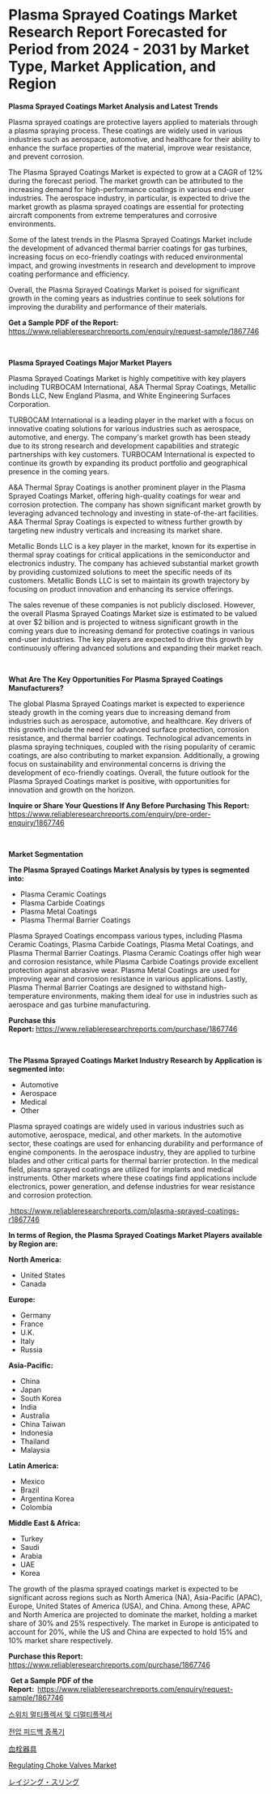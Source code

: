 <p><h1>Plasma Sprayed Coatings Market Research Report Forecasted for Period from 2024 -  2031 by Market Type, Market Application, and Region</h1></p><p><strong>Plasma Sprayed Coatings Market Analysis and Latest Trends</strong></p>
<p><p>Plasma sprayed coatings are protective layers applied to materials through a plasma spraying process. These coatings are widely used in various industries such as aerospace, automotive, and healthcare for their ability to enhance the surface properties of the material, improve wear resistance, and prevent corrosion.</p><p>The Plasma Sprayed Coatings Market is expected to grow at a CAGR of 12% during the forecast period. The market growth can be attributed to the increasing demand for high-performance coatings in various end-user industries. The aerospace industry, in particular, is expected to drive the market growth as plasma sprayed coatings are essential for protecting aircraft components from extreme temperatures and corrosive environments.</p><p>Some of the latest trends in the Plasma Sprayed Coatings Market include the development of advanced thermal barrier coatings for gas turbines, increasing focus on eco-friendly coatings with reduced environmental impact, and growing investments in research and development to improve coating performance and efficiency.</p><p>Overall, the Plasma Sprayed Coatings Market is poised for significant growth in the coming years as industries continue to seek solutions for improving the durability and performance of their materials.</p></p>
<p><strong>Get a Sample PDF of the Report:&nbsp;</strong> <a href="https://www.reliableresearchreports.com/enquiry/request-sample/1867746">https://www.reliableresearchreports.com/enquiry/request-sample/1867746</a></p>
<p>&nbsp;</p>
<p><strong>Plasma Sprayed Coatings Major Market Players</strong></p>
<p><p>Plasma Sprayed Coatings Market is highly competitive with key players including TURBOCAM International, A&A Thermal Spray Coatings, Metallic Bonds LLC, New England Plasma, and White Engineering Surfaces Corporation. </p><p>TURBOCAM International is a leading player in the market with a focus on innovative coating solutions for various industries such as aerospace, automotive, and energy. The company's market growth has been steady due to its strong research and development capabilities and strategic partnerships with key customers. TURBOCAM International is expected to continue its growth by expanding its product portfolio and geographical presence in the coming years.</p><p>A&A Thermal Spray Coatings is another prominent player in the Plasma Sprayed Coatings Market, offering high-quality coatings for wear and corrosion protection. The company has shown significant market growth by leveraging advanced technology and investing in state-of-the-art facilities. A&A Thermal Spray Coatings is expected to witness further growth by targeting new industry verticals and increasing its market share.</p><p>Metallic Bonds LLC is a key player in the market, known for its expertise in thermal spray coatings for critical applications in the semiconductor and electronics industry. The company has achieved substantial market growth by providing customized solutions to meet the specific needs of its customers. Metallic Bonds LLC is set to maintain its growth trajectory by focusing on product innovation and enhancing its service offerings.</p><p>The sales revenue of these companies is not publicly disclosed. However, the overall Plasma Sprayed Coatings Market size is estimated to be valued at over $2 billion and is projected to witness significant growth in the coming years due to increasing demand for protective coatings in various end-user industries. The key players are expected to drive this growth by continuously offering advanced solutions and expanding their market reach.</p></p>
<p>&nbsp;</p>
<p><strong>What Are The Key Opportunities For Plasma Sprayed Coatings Manufacturers?</strong></p>
<p><p>The global Plasma Sprayed Coatings market is expected to experience steady growth in the coming years due to increasing demand from industries such as aerospace, automotive, and healthcare. Key drivers of this growth include the need for advanced surface protection, corrosion resistance, and thermal barrier coatings. Technological advancements in plasma spraying techniques, coupled with the rising popularity of ceramic coatings, are also contributing to market expansion. Additionally, a growing focus on sustainability and environmental concerns is driving the development of eco-friendly coatings. Overall, the future outlook for the Plasma Sprayed Coatings market is positive, with opportunities for innovation and growth on the horizon.</p></p>
<p><strong>Inquire or Share Your Questions If Any Before Purchasing This Report:</strong> <a href="https://www.reliableresearchreports.com/enquiry/pre-order-enquiry/1867746">https://www.reliableresearchreports.com/enquiry/pre-order-enquiry/1867746</a></p>
<p>&nbsp;</p>
<p><strong>Market Segmentation</strong></p>
<p><strong>The Plasma Sprayed Coatings Market Analysis by types is segmented into:</strong></p>
<p><ul><li>Plasma Ceramic Coatings</li><li>Plasma Carbide Coatings</li><li>Plasma Metal Coatings</li><li>Plasma Thermal Barrier Coatings</li></ul></p>
<p><p>Plasma Sprayed Coatings encompass various types, including Plasma Ceramic Coatings, Plasma Carbide Coatings, Plasma Metal Coatings, and Plasma Thermal Barrier Coatings. Plasma Ceramic Coatings offer high wear and corrosion resistance, while Plasma Carbide Coatings provide excellent protection against abrasive wear. Plasma Metal Coatings are used for improving wear and corrosion resistance in various applications. Lastly, Plasma Thermal Barrier Coatings are designed to withstand high-temperature environments, making them ideal for use in industries such as aerospace and gas turbine manufacturing.</p></p>
<p><strong>Purchase this Report:&nbsp;</strong><a href="https://www.reliableresearchreports.com/purchase/1867746">https://www.reliableresearchreports.com/purchase/1867746</a></p>
<p>&nbsp;</p>
<p><strong>The Plasma Sprayed Coatings Market Industry Research by Application is segmented into:</strong></p>
<p><ul><li>Automotive</li><li>Aerospace</li><li>Medical</li><li>Other</li></ul></p>
<p><p>Plasma sprayed coatings are widely used in various industries such as automotive, aerospace, medical, and other markets. In the automotive sector, these coatings are used for enhancing durability and performance of engine components. In the aerospace industry, they are applied to turbine blades and other critical parts for thermal barrier protection. In the medical field, plasma sprayed coatings are utilized for implants and medical instruments. Other markets where these coatings find applications include electronics, power generation, and defense industries for wear resistance and corrosion protection.</p></p>
<p><a href="https://www.reliableresearchreports.com/plasma-sprayed-coatings-r1867746">&nbsp;https://www.reliableresearchreports.com/plasma-sprayed-coatings-r1867746</a></p>
<p><strong>In terms of Region, the Plasma Sprayed Coatings Market Players available by Region are:</strong></p>
<p>
    <p> <strong> North America: </strong>
        <ul>
            <li>United States</li>
            <li>Canada</li>
        </ul>
        </p> 
    <p> <strong> Europe: </strong>
        <ul>
            <li>Germany</li>
            <li>France</li>
            <li>U.K.</li>
            <li>Italy</li>
            <li>Russia</li>
        </ul>
        </p> 
    <p> <strong> Asia-Pacific: </strong>
        <ul>
            <li>China</li>
            <li>Japan</li>
            <li>South Korea</li>
            <li>India</li>
            <li>Australia</li>
            <li>China Taiwan</li>
            <li>Indonesia</li>
            <li>Thailand</li>
            <li>Malaysia</li>
        </ul>
        </p> 
    <p> <strong> Latin America: </strong>
        <ul>
            <li>Mexico</li>
            <li>Brazil</li>
            <li>Argentina Korea</li>
            <li>Colombia</li>
        </ul>
        </p> 
    <p> <strong> Middle East & Africa: </strong>
        <ul>
            <li>Turkey</li>
            <li>Saudi</li>
            <li>Arabia</li>
            <li>UAE</li>
            <li>Korea</li>
        </ul>
    </p>
    </p>
<p><p>The growth of the plasma sprayed coatings market is expected to be significant across regions such as North America (NA), Asia-Pacific (APAC), Europe, United States of America (USA), and China. Among these, APAC and North America are projected to dominate the market, holding a market share of 30% and 25% respectively. The market in Europe is anticipated to account for 20%, while the US and China are expected to hold 15% and 10% market share respectively.</p></p>
<p><strong>Purchase this Report: </strong><a href="https://www.reliableresearchreports.com/purchase/1867746">https://www.reliableresearchreports.com/purchase/1867746</a></p>
<p>&nbsp;<strong>Get a Sample PDF of the Report:&nbsp;&nbsp;</strong><a href="https://www.reliableresearchreports.com/enquiry/request-sample/1867746">https://www.reliableresearchreports.com/enquiry/request-sample/1867746</a></p>
<p><strong></strong></p>
<p><p><a href="https://github.com/erwindropdead54/Market-Research-Report-List-1/blob/main/2113122123273.md">스위치 멀티플렉서 및 디멀티플렉서</a></p><p><a href="https://github.com/alfitoms13/Market-Research-Report-List-1/blob/main/7686275123274.md">전압 피드백 증폭기</a></p><p><a href="https://github.com/TysonKub/Market-Research-Report-List-1/blob/main/6096277125895.md">血栓器具</a></p><p><a href="https://github.com/provorikovar/Market-Research-Report-List-4/blob/main/regulating-choke-valves-market.md">Regulating Choke Valves Market</a></p><p><a href="https://github.com/mreklxf44233/Market-Research-Report-List-2/blob/main/2779127125896.md">レイジング・スリング</a></p></p>